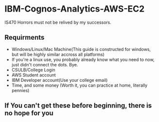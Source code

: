 # IBM-Cognos-Analytics-AWS-EC2
IS470 Horrors must not be relived by my successors.

## Requirments
* Windows/Linux/Mac Machine(This guide is constructed for windows, but will be highly similar accross all platforms)
* If you're a linux use, you probably already know what you need to now, just didn't connect the dots. Bye.
* CSULB/College Login
* AWS Student account
* IBM Developer account(Use your college email)
* Time, and some money (Worth it, you can practice at home, literally pennies) 
         
## If You can't get these before beginning, there is no hope for you
